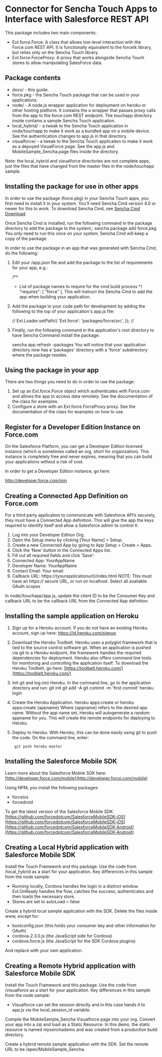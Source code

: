 # Connector for Sencha Touch Apps to Interface with Salesforce REST API

This package includes two main components:

* Ext.force.Force: A class that allows low-level interaction with the Force.com REST
  API. It is functionally equivalent to the forcetk library, but relies
  only on the Sencha Touch library.
* Ext.force.ForceProxy: A proxy that works alongside Sencha Touch
  stores to allow manipulating SalesForce data.
  

## Package contents
* docs/ - this guide.
* force.pkg - the Sencha Touch package that can be used in your applications.
* node/ - A node.js wrapper application for deployment on heroku or other hosting
  platform. It contains the a wrapper that passes proxy calls from the
  app to the force.com REST endpoint. The touchapp directory inside
  contains a sample Sencha Touch application.
* local_hybrid/ - a tweak to the Sencha Touch application in
    node/touchapp to make it work as a bundled app on a mobile
    device. See the authentication changes to app.js in that
    directory.
* visualforce/ - a tweak to the Sencha Touch applicaiton to make it
  work as a depoyed VisualForce page. See the app.js and
  MobileSample_Sencha.page files inside the directory.

Note: the local_hybrid and visualforce directories are not complete
  apps, just the files that have changed from the master files in the
  node/touchapp sample.
  


## Installing the package for use in other apps
In order to use the package (force.pkg) in your Sencha Touch apps, you first need
to install it in your system. You'll need Sencha Cmd version 4.0 or
newer for this to work. To download Sencha Cmd, see
[Sencha Cmd Download](http://www.sencha.com/products/sencha-cmd/download).

Once Sencha Cmd is installed, run the following command in the package directory to add the package to
the system,:
    sencha package add force.pkg
You only need to run this once on your system. Sencha Cmd will keep a
copy of the package.

In order to use the package in an app that was generated with Sencha
Cmd, do the following:

1. Edit your <appdir>/app.json file and add the package to the list of
requirements for your app, e.g.:

      /**
      * List of package names to require for the cmd build process
      */
      "requires": [
        "force"
      ],
This will instruct the Sencha Cmd to add the app when building your application.

2. Add the package to your code path for development by adding the
following to the top of your application's app.js file:

      //<debug>
      Ext.Loader.setPath({
        'Ext.force': 'packages/force/src',
      });
      //</debug>

3. Finally, run the following command in the application's root directory
to have Sencha Command install the package:

      sencha app refresh -packages
You will notice that your application directory now has a 'packages'
directory with a 'force' subdirectory where the package resides.

## Using the package in your app

There are two things you need to do in order to use the package:

1. Set up an Ext.force.Force object which authenticates with Force.com
and allows the app to access data remotely. See the documentation of
the class for examples.
2. Configure a store with an Ext.force.ForceProxy proxy. See the
documentation of the class for examples on how to use.

## Register for a Developer Edition Instance on Force.com

On the Salesforce Platform, you can get a Developer Edition licensed instance (which is sometimes called an org, short for organization).  This instance is completely free and never expires, meaning that you can build your applications without a risk of cost.

In order to get a Developer Edition instance, go here:

[http://developer.force.com/join ](http://developer.force.com/join)


## Creating a Connected App Definition on Force.com
For a third party application to communicate with Salesforce API’s
securely, they must have a Connected App definition.  This will give
the app the keys required to identify itself  and allow a Salesforce
admin to control it:

1. Log into your Developer Edition Org.
2. Open the Setup menu by clicking [Your Name] > Setup.
3. Create a new Connected App by going to App Setup > Create > Apps.
4. Click the ‘New’ button in the Connected Apps list.
5. Fill out all required fields and click ‘Save’:
6. Connected App: YourAppName
7. Developer Name: YourAppName
8. Contact Email: Your email
9. Callback URL: https://(yourapplicationurl)/index.html
NOTE: This must have an https:// secure URL, or run on localhost.
Select all available OAuth scopes

In node//touchapp/app.js, update the client ID to be the Consumer Key and callback URL to be the callback URL from the Connected App definition.

## Installing the sample application on Heroku
1. Sign up for a Heroku account. If you do not have an existing Heroku account, sign up here:
[https://id.heroku.com/signup ](https://id.heroku.com/signup)

2. Download the Heroku Toolbelt. Heroku uses a polyglot framework that is tied to the source control software git.  When an application is pushed via git to a Heroku endpoint, the framework handles the required dependencies for deployment.  Heroku also offers command line tools for monitoring and controlling the application itself.  To download the Heroku Toolbelt, go here:
[https://toolbelt.heroku.com/](https://toolbelt.heroku.com/)

3. Init git and log into Heroku.  In the command line, go to the
application directory and run:
		git init
		git add -A
		git commit -m 'first commit'
		heroku login

4. Create the Heroku Application. 
		heroku apps:create
or
        heroku apps:create {appname}
Where {appname} refers to the desired app name.  Without the app name set, Heroku will autogenerate a random appname for you.  This will create the remote endpoints for deploying to Heroku.

5. Deploy to Heroku. With Heroku, this can be done easily using git to push the code.  On the command line, enter: 

        git push heroku master

## Installing the Salesforce Mobile SDK
Learn more about the Salesforce Mobile SDK here: [http://developer.force.com/mobile](http://developer.force.com/mobile)

Using NPM, you install the following packages:
- forceios
- forcedroid

To get the latest version of the Salesforce Mobile SDK:
[https://github.com/forcedotcom/SalesforceMobileSDK-iOS](https://github.com/forcedotcom/SalesforceMobileSDK-iOS)
[https://github.com/forcedotcom/SalesforceMobileSDK-Android](https://github.com/forcedotcom/SalesforceMobileSDK-Android)


## Creating a Local Hybrid application with Salesforce Mobile SDK
Install the Touch Framework and this package.  Use the code from /local_hybrid as a start for your application.  Key differences in this sample from the node sample:
- Running locally, Cordova handles the login in a distinct window.  Ext.OnReady handles the flow, catches the success, authenticates and then loads the necessary store.
- Stores are set to autoLoad = false

Create a hybrid local sample application with the SDK.  Delete the
files inside www, except for:

- bootconfig.json (this holds your consumer key and other information for OAuth)
- cordova-2.3.0.js (the JavaScript side for Cordova)
- cordova.force.js (the JavaScript for the SDK Cordova plugins)

And replace with your own application.

## Creating a Remote Hybrid application with Salesforce Mobile SDK
Install the Touch Framework and this package.  Use the code from
/visualforce as a start for your application.  Key differences in this
sample from the node sample:

- Visualforce can set the session directly and in this case hands it to app.js via the local_session_id variable.

Compile the MobileSample_Sencha Visualforce page into your org.
Convert your app into a zip and load as a Static Resource.  In this demo, the static resource is named mysenchademo and was created from a production build directory.

Create a hybrid remote sample application with the SDK.  Set the remote URL to be /apex/MobileSample_Sencha.



